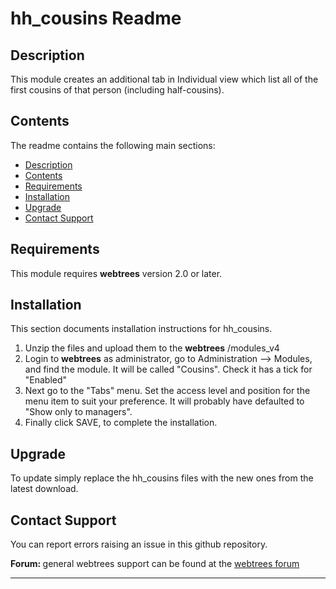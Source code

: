 # hh_cousins Readme

<a name="Description"></a>

## Description

This module creates an additional tab in Individual view which list all of the first cousins of that person (including half-cousins).

<a name="Contents"></a>

## Contents

The readme contains the following main sections:

*   [Description](#Description)
*   [Contents](#Contents)
*   [Requirements](#Require)
*   [Installation](#Installation)
*   [Upgrade](#upgrade)
*   [Contact Support](#Support)

<a name="Require"></a>

## Requirements

This module requires **webtrees** version 2.0 or later.

<a name="Installation"></a>

## Installation

This section documents installation instructions for hh_cousins.

1.  Unzip the files and upload them to the **webtrees** /modules_v4
2.  Login to **webtrees** as administrator, go to <span class="pointer">Administration --> Modules</span>, and find the module. It will be called "Cousins". Check it has a tick for "Enabled"
3.  Next go to the "Tabs" menu. Set the access level and position for the menu item to suit your preference. It will probably have defaulted to "Show only to managers".
4.  Finally click SAVE, to complete the installation.

<a name="upgrade"></a>

## Upgrade

To update simply replace the hh_cousins files with the new ones from the latest download.

<a name="Support"></a>

## Contact Support

You can report errors raising an issue in this github repository.

<span style="font-weight: bold;">Forum: </span>general webtrees support can be found at the [webtrees forum](http://www.webtrees.net/index.php/en/forum/index-en)

* * *

